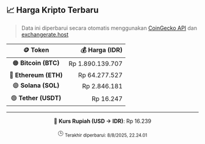 

<!-- HARGA_KRIPTO -->
## 📈 Harga Kripto Terbaru

> Data ini diperbarui secara otomatis menggunakan [CoinGecko API](https://www.coingecko.com/) dan [exchangerate.host](https://exchangerate.host/)

<div align="center">

| 🪙 Token | 💰 Harga (IDR) |
|:------:|---------------:|
| 🟠 **Bitcoin (BTC)**   | Rp 1.890.139.707 |
| 🔵 **Ethereum (ETH)**  | Rp 64.277.527 |
| 🟣 **Solana (SOL)**    | Rp 2.846.181 |
| 🟢 **Tether (USDT)**   | Rp 16.247 |

---

💱 **Kurs Rupiah (USD → IDR)**: Rp 16.239

🕒 <sub>Terakhir diperbarui: 8/8/2025, 22.24.01</sub>

</div>
<!-- /HARGA_KRIPTO -->